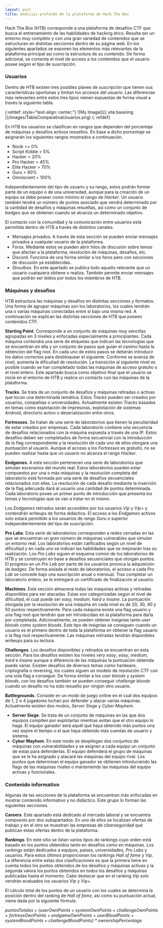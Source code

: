 ```yaml
---
layout: post
title: Análisis profundo de la plataforma de Hack The Box
---
```


Hack The Box (HTB) corresponde a una plataforma de desafíos CTF que busca el entrenamiento de las habilidades de hacking ético. Resulta ser un entorno muy completo y con una gran variedad de contenidos que se estructuran en distintas secciones dentro de su página web. En los siguientes apartados se exponen los elementos más relevantes de la plataforma principal así como la estructura de su contenido. De forma adicional, se comenta el nivel de acceso a los contenidos que el usuario posee según el tipo de suscripción.

### Usuarios 

Dentro de HTB existen tres posibles planes de suscripción que tienen sus características oportunas y limitan los accesos del usuario. Las diferencias más relevantes entre estos tres tipos vienen expuestas de forma visual a través la siguiente tabla. 

{:refdef: style="text-align: center;"}
![My Image]({{ site.baseimg }}/images/TablaComparativaUsuarios.png)
{: refdef}

En HTB los usuarios se clasifican en rangos que dependen del porcentaje de máquinas y desafíos activos resueltos. En base a dicho porcentaje se asignarán los siguientes rangos mostrados a continuación.

  - Noob >= 0%
  - Script Kiddie > 5%
  - Hacker > 20%
  - Pro Hacker > 45%
  - Elite Hacker > 70%
  - Guru > 90%
  - Omniscient = 100%

Independientemente del tipo de usuario y su rango, estos podrán formar parte de un equipo o de una universidad, aunque para la creación de un equipo se debe poseer como mínimo el rango de *Hacker*. Un usuario también tendrá un número de puntos asociado que vendrá determinado por la cantidad de desafíos y máquinas resueltas, así como un conjunto de *badges* que se obtienen cuando se alcanza un determinado objetivo.

El contacto con la comunidad y la comunicación entre usuarios está permitida dentro de HTB a través de distintos canales.

  - Mensajes privados. A través de esta sección se pueden enviar mensajes privados a cualquier usuario de la plataforma. 
  - Foros. Mediante estos se pueden abrir hilos de discusión sobre temas que afectan a la plataforma, resolución de máquinas, desafíos, etc.
  - Discord. Funciona de una forma similar a los foros pero con secciones de discusión ya establecidas.
  - Shoutbox. En este apartado se publica todo aquello relevante que un usuario cualquiera obtiene o realiza. También permite enviar mensajes que podrán ser leídos por todos los miembros de HTB.


### Máquinas y desafíos

HTB estructura las máquinas y desafíos en distintas secciones y formatos. Una forma de agrupar máquinas son los laboratorios, los cuales tendrán una o varías máquinas conectadas entre sí bajo una misma red. A continuación se explican las distintas secciones de HTB que poseen contenidos CTF.

**Starting Point**. Corresponde a un conjunto de máquinas muy sencillas agrupadas en 3 niveles y enfocadas especialmente a principiantes. Cada máquina contendrá una serie de etiquetas que indican las tecnologías que se encuentran en ella y un conjunto de pasos que guían el camino hasta la obtención del flag root. En cada uno de estos pasos se deberán introducir los datos correctos para desbloquear el siguiente. Conforme se avanza de nivel, aumenta la dificultad de resolución. La transición al siguiente nivel es posible cuando se han completado todas las máquinas de acceso gratuito o el nivel entero. Este apartado busca como objetivo final que el usuario se inicie en el entorno de HTB y realice un contacto con las máquinas de la plataforma. 

**Tracks**. Se trata de un conjunto de desafíos y máquinas retiradas o activas que tocan una determinada temática. Estos *Tracks* pueden ser creados por usuarios, compañías o universidades. Actualmente existen *Tracks* basados en temas como explotación de impresoras, explotación de sistemas Android, directorio activo o deserialización entre otros.

**Fortresses**. Se tratan de una serie de laboratorios que tienen la peculiaridad de estar creados por empresas. Cada laboratorio contiene una secuencia de desafíos relacionados con la máquina expuesta a través de una IP. Estos desafíos deben ser completados de forma secuencial con la introducción de la flag correspondiente y la resolución de cada uno de ellos otorgará una puntuación al usuario. Aunque el acceso a los *Fortresses* es gratuito, no se pueden realizar hasta que un usuario no alcanza el rango *Hacker*.

**Endgames**. A esta sección pertenecen una serie de laboratorios que simulan escenarios del mundo real. Estos laboratorios pueden estar compuestos por una o más máquinas y la resolución completa del laboratorio está formada por una serie de desafíos secuenciales relacionados con ellas. La resolución de cada desafío mediante la inserción de la flag adecuada dará al usuario una cantidad de puntos determinada. Cada laboratorio posee un primer punto de introducción que presenta los temas y tecnologías que se van a tratar en el mismo.

Los *Endgames* retirados serán accesibles por los usuarios *Vip* y *Vip+* y contendrán writeups de forma didáctica. El acceso a los *Endgames* activos solo estará permitido a los usuarios de rango *Guru* o superior independientemente del tipo de suscripción.

**Pro Labs**. Esta serie de laboratorios corresponden a redes cerradas en las que se encuentran un gran número de máquinas vulnerables que simulan un entorno real. Los laboratorios están calificados según un nivel de dificultad y en cada uno se indican las habilidades que se mejorarán tras su realización. Los *Pro Labs* siguen el esquema común de los laboratorios de HTB y se construyen en base a desafíos secuenciales que otorgan puntos. El progreso en un *Pro Lab* por parte de los usuarios provoca la adquisición de *badges*. De forma aislada al resto de laboratorios, el acceso a cada *Pro Lab* se concede bajo una suscripción anual o mensual. Tras completar un laboratorio entero, se le entregará un certificado de finalización al usuario.

**Machines**. Esta sección almacena todas las máquinas activas y retiradas disponibles para ser atacadas. Estas son categorizadas según el nivel de dificultad, el cual puede ser *easy, medium, hard o insane*. La puntuación otorgada por la resolución de una máquina en cada nivel es de 20, 30, 40 y 50 puntos respectivamente. Para cada máquina existe una flag usuario y una flag root que tendrán que ser introducidas en la plataforma para darla por completada. Adicionalmente, se pueden obtener insignias tanto *user bloods* como *system bloods*. Este tipo de insignias se consiguen cuando un usuario es el primero dentro de toda la plataforma en obtener la flag usuario o la flag root respectivamente. Las máquinas retiradas tendrán disponibles writeups para su lectura.

**Challenges**. Los desafíos disponibles y retirados se encuentran en esta sección. Para los desafíos existen los niveles *very easy*, *easy*, *medium*, *hard* e *insane* aunque a diferencia de las máquinas la puntuación obtenida puede variar. Existen desafíos de diversos temas como hardware, criptografía o reversing, los cuales siguen un modelo de resolución CTF con una sola flag a conseguir. De forma similar a los *user bloods* y *system bloods*, con los desafíos también se pueden conseguir *challenge bloods* cuando un desafío no ha sido resuelto por ningún otro usuario.

**Battlegrounds**. Consiste en un modo de juego online en el cual dos equipos de 1, 2 o 4 jugadores luchan por defender y atacar varias máquinas. Actualmente existen dos modos, *Server Siege* y *Cyber Mayhem*.

  - **Server Siege**. Se trata de un conjunto de máquinas en las que dos equipos compiten por explotarlas mientras evitan que el otro equipo lo haga. El equipo ganador será aquél que haya obtenido más puntos una vez expire el tiempo o el que haya obtenido más cuentas de usuario y sistema.
  - **Cyber Mayhem**. En este modo se despliegan dos conjuntos de máquinas con vulnerabilidades y se asignan a cada equipo un conjunto de estas para defenderlas. El equipo defenderá el grupo de máquinas que se le ha asignado y atacará las máquinas del equipo rival. Los puntos que determinan el equipo ganador se obtienen introduciendo las flags de las máquinas rivales o manteniendo las máquinas del equipo activas y funcionales.

### Contenido informativo

Algunas de las secciones de la plataforma se encuentran más enfocadas en mostrar contenido informativo y no didáctico. Este grupo lo forman las siguientes secciones.

**Careers**. Este apartado está dedicado al mercado laboral y se encuentra compuesto por dos subapartados. En uno de ellos se localizan ofertas de trabajo y en el otro se muestran las empresas de ciberseguridad que publican estas ofertas dentro de la plataforma.

**Rankings**. En este sitio se listan varios tipos de rankings cuyo orden está basado en los puntos obtenidos tanto en desafíos como en máquinas. Los rankings están dedicados a equipos, países, universidades, *Pro Labs* y usuarios. Para estos últimos proporcionan los rankings *Hall of fame* y *Vip*. La diferencia entre estas dos clasificaciones es que la primera tiene en cuenta todos los puntos obtenidos de los desafíos y máquinas activas y la segunda valora los puntos obtenidos en todos los desafíos y máquinas publicadas hasta el momento. Cabe destacar que en el ranking *Vip* solo vendrán evaluados los usuarios Vip y Vip+.

El cálculo total de los puntos de un usuario con los cuales se determina la posición dentro del ranking de *Hall of fame*, así como su puntuación actual, viene dada por la siguiente fórmula.

*puntosTotales = (userOwnPoints + systemOwnPoints + challengeOwnPoints + fortressOwnPoints + endgameOwnPoints + userBloodPoints + systemBloodPoints + challengeBloodPoints) * ownershipPercentage*
